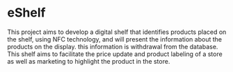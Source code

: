 # eShelf
This project aims to develop a digital shelf that identifies products placed on the shelf, using NFC technology, and will present the information about the products on the display. this information is withdrawal from the database. This shelf aims to facilitate the price update and product labeling of a store as well as marketing to highlight the product in the store.
